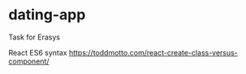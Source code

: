# dating-app
Task for Erasys

React ES6 syntax
https://toddmotto.com/react-create-class-versus-component/